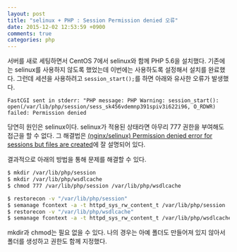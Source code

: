 ```yaml
---
layout: post
title: "selinux + PHP : Session Permission denied 오류"
date: 2015-12-02 12:53:59 +0900
comments: true
categories: php
---
```

서버를 새로 세팅하면서 CentOS 7에서 selinux와 함께 PHP 5.6을 설치했다. 기존에는 selinux를 사용하지 않도록 했었는데 이번에는 사용하도록 설정해서 설치를 완료했다. 그런데 세션을 사용하려고 `session_start();`를 하면 아래와 유사한 오류가 발생했다.

```
FastCGI sent in stderr: "PHP message: PHP Warning: session_start(): open(/var/lib/php/session/sess_sk456vdemnp391spiv3i622i96, O_RDWR) failed: Permission denied
```

당연히 원인은 selinux이다. selinux가 적용된 상태라면 아무리 777 권한을 부여해도 접근을 할 수 없다. 그 해결법은 [(nginx/selinux) Permission denied error for sessions but files are created](http://stackoverflow.com/a/33030627)에 잘 설명되어 있다.

결과적으로 아래의 방법을 통해 문제를 해결할 수 있다.

```bash
$ mkdir /var/lib/php/session
$ mkdir /var/lib/php/wsdlcache
$ chmod 777 /var/lib/php/session /var/lib/php/wsdlcache

$ restorecon -v "/var/lib/php/session"
$ semanage fcontext -a -t httpd_sys_rw_content_t /var/lib/php/session
$ restorecon -v "/var/lib/php/wsdlcache"
$ semanage fcontext -a -t httpd_sys_rw_content_t /var/lib/php/wsdlcache
```

mkdir과 chmod는 필요 없을 수 있다. 나의 경우는 아예 폴더도 만들어져 있지 않아서 폴더를 생성하고 권한도 함께 지정했다.
